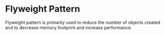 # Flyweight Pattern
Flyweight pattern is primarily used to reduce the number of objects created and to decrease memory footprint and increase performance.